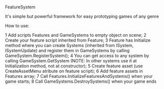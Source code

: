 FeatureSystem

It's simple but powerful framework for easy prototyping games of any genre

How to use:

1 Add scripts Features and GameSystems to empty object on scene;
2 Create your feature script inherited from Feature;
3 Feature has Initialize method where you can create Systems (inherited from ISystem, ISystemUpdate)
  and register them in GameSystems by calling GameSystem.RegisterSystem();
4 You can get access to any system by calling GameSystem.GetSystem<T> (NOTE: In other systems use it at Initialization method, not at constructor);
5 Create feature asset (use CreateAssetMenu atribute on feature script);
6 Add feature assets in Features array;
7 Call Features.InitializeFeaturesAndSystems() when your game starts;
8 Call GameSystems.DestroySystems() when your game ends
